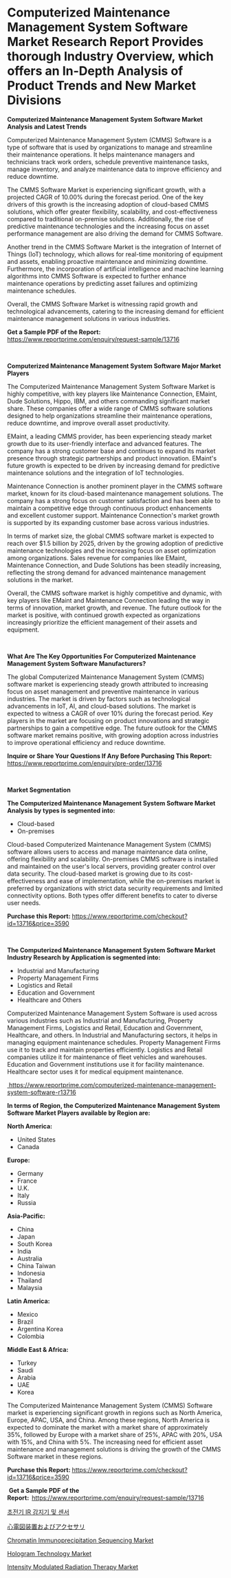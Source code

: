 <p><h1>Computerized Maintenance Management System Software Market Research Report Provides thorough Industry Overview, which offers an In-Depth Analysis of Product Trends and New Market Divisions</h1></p><p><strong>Computerized Maintenance Management System Software Market Analysis and Latest Trends</strong></p>
<p><p>Computerized Maintenance Management System (CMMS) Software is a type of software that is used by organizations to manage and streamline their maintenance operations. It helps maintenance managers and technicians track work orders, schedule preventive maintenance tasks, manage inventory, and analyze maintenance data to improve efficiency and reduce downtime.</p><p>The CMMS Software Market is experiencing significant growth, with a projected CAGR of 10.00% during the forecast period. One of the key drivers of this growth is the increasing adoption of cloud-based CMMS solutions, which offer greater flexibility, scalability, and cost-effectiveness compared to traditional on-premise solutions. Additionally, the rise of predictive maintenance technologies and the increasing focus on asset performance management are also driving the demand for CMMS Software.</p><p>Another trend in the CMMS Software Market is the integration of Internet of Things (IoT) technology, which allows for real-time monitoring of equipment and assets, enabling proactive maintenance and minimizing downtime. Furthermore, the incorporation of artificial intelligence and machine learning algorithms into CMMS Software is expected to further enhance maintenance operations by predicting asset failures and optimizing maintenance schedules.</p><p>Overall, the CMMS Software Market is witnessing rapid growth and technological advancements, catering to the increasing demand for efficient maintenance management solutions in various industries.</p></p>
<p><strong>Get a Sample PDF of the Report:&nbsp;</strong> <a href="https://www.reportprime.com/enquiry/request-sample/13716">https://www.reportprime.com/enquiry/request-sample/13716</a></p>
<p>&nbsp;</p>
<p><strong>Computerized Maintenance Management System Software Major Market Players</strong></p>
<p><p>The Computerized Maintenance Management System Software Market is highly competitive, with key players like Maintenance Connection, EMaint, Dude Solutions, Hippo, IBM, and others commanding significant market share. These companies offer a wide range of CMMS software solutions designed to help organizations streamline their maintenance operations, reduce downtime, and improve overall asset productivity.</p><p>EMaint, a leading CMMS provider, has been experiencing steady market growth due to its user-friendly interface and advanced features. The company has a strong customer base and continues to expand its market presence through strategic partnerships and product innovation. EMaint's future growth is expected to be driven by increasing demand for predictive maintenance solutions and the integration of IoT technologies.</p><p>Maintenance Connection is another prominent player in the CMMS software market, known for its cloud-based maintenance management solutions. The company has a strong focus on customer satisfaction and has been able to maintain a competitive edge through continuous product enhancements and excellent customer support. Maintenance Connection's market growth is supported by its expanding customer base across various industries.</p><p>In terms of market size, the global CMMS software market is expected to reach over $1.5 billion by 2025, driven by the growing adoption of predictive maintenance technologies and the increasing focus on asset optimization among organizations. Sales revenue for companies like EMaint, Maintenance Connection, and Dude Solutions has been steadily increasing, reflecting the strong demand for advanced maintenance management solutions in the market.</p><p>Overall, the CMMS software market is highly competitive and dynamic, with key players like EMaint and Maintenance Connection leading the way in terms of innovation, market growth, and revenue. The future outlook for the market is positive, with continued growth expected as organizations increasingly prioritize the efficient management of their assets and equipment.</p></p>
<p>&nbsp;</p>
<p><strong>What Are The Key Opportunities For Computerized Maintenance Management System Software Manufacturers?</strong></p>
<p><p>The global Computerized Maintenance Management System (CMMS) software market is experiencing steady growth attributed to increasing focus on asset management and preventive maintenance in various industries. The market is driven by factors such as technological advancements in IoT, AI, and cloud-based solutions. The market is expected to witness a CAGR of over 10% during the forecast period. Key players in the market are focusing on product innovations and strategic partnerships to gain a competitive edge. The future outlook for the CMMS software market remains positive, with growing adoption across industries to improve operational efficiency and reduce downtime.</p></p>
<p><strong>Inquire or Share Your Questions If Any Before Purchasing This Report:</strong> <a href="https://www.reportprime.com/enquiry/pre-order/13716">https://www.reportprime.com/enquiry/pre-order/13716</a></p>
<p>&nbsp;</p>
<p><strong>Market Segmentation</strong></p>
<p><strong>The Computerized Maintenance Management System Software Market Analysis by types is segmented into:</strong></p>
<p><ul><li>Cloud-based</li><li>On-premises</li></ul></p>
<p><p>Cloud-based Computerized Maintenance Management System (CMMS) software allows users to access and manage maintenance data online, offering flexibility and scalability. On-premises CMMS software is installed and maintained on the user's local servers, providing greater control over data security. The cloud-based market is growing due to its cost-effectiveness and ease of implementation, while the on-premises market is preferred by organizations with strict data security requirements and limited connectivity options. Both types offer different benefits to cater to diverse user needs.</p></p>
<p><strong>Purchase this Report:&nbsp;</strong><a href="https://www.reportprime.com/checkout?id=13716&price=3590">https://www.reportprime.com/checkout?id=13716&price=3590</a></p>
<p>&nbsp;</p>
<p><strong>The Computerized Maintenance Management System Software Market Industry Research by Application is segmented into:</strong></p>
<p><ul><li>Industrial and Manufacturing</li><li>Property Management Firms</li><li>Logistics and Retail</li><li>Education and Government</li><li>Healthcare and Others</li></ul></p>
<p><p>Computerized Maintenance Management System Software is used across various industries such as Industrial and Manufacturing, Property Management Firms, Logistics and Retail, Education and Government, Healthcare, and others. In Industrial and Manufacturing sectors, it helps in managing equipment maintenance schedules. Property Management Firms use it to track and maintain properties efficiently. Logistics and Retail companies utilize it for maintenance of fleet vehicles and warehouses. Education and Government institutions use it for facility maintenance. Healthcare sector uses it for medical equipment maintenance.</p></p>
<p><a href="https://www.reportprime.com/computerized-maintenance-management-system-software-r13716">&nbsp;https://www.reportprime.com/computerized-maintenance-management-system-software-r13716</a></p>
<p><strong>In terms of Region, the Computerized Maintenance Management System Software Market Players available by Region are:</strong></p>
<p>
    <p> <strong> North America: </strong>
        <ul>
            <li>United States</li>
            <li>Canada</li>
        </ul>
        </p> 
    <p> <strong> Europe: </strong>
        <ul>
            <li>Germany</li>
            <li>France</li>
            <li>U.K.</li>
            <li>Italy</li>
            <li>Russia</li>
        </ul>
        </p> 
    <p> <strong> Asia-Pacific: </strong>
        <ul>
            <li>China</li>
            <li>Japan</li>
            <li>South Korea</li>
            <li>India</li>
            <li>Australia</li>
            <li>China Taiwan</li>
            <li>Indonesia</li>
            <li>Thailand</li>
            <li>Malaysia</li>
        </ul>
        </p> 
    <p> <strong> Latin America: </strong>
        <ul>
            <li>Mexico</li>
            <li>Brazil</li>
            <li>Argentina Korea</li>
            <li>Colombia</li>
        </ul>
        </p> 
    <p> <strong> Middle East & Africa: </strong>
        <ul>
            <li>Turkey</li>
            <li>Saudi</li>
            <li>Arabia</li>
            <li>UAE</li>
            <li>Korea</li>
        </ul>
    </p>
    </p>
<p><p>The Computerized Maintenance Management System (CMMS) Software market is experiencing significant growth in regions such as North America, Europe, APAC, USA, and China. Among these regions, North America is expected to dominate the market with a market share of approximately 35%, followed by Europe with a market share of 25%, APAC with 20%, USA with 15%, and China with 5%. The increasing need for efficient asset maintenance and management solutions is driving the growth of the CMMS Software market in these regions.</p></p>
<p><strong>Purchase this Report: </strong><a href="https://www.reportprime.com/checkout?id=13716&price=3590">https://www.reportprime.com/checkout?id=13716&price=3590</a></p>
<p>&nbsp;<strong>Get a Sample PDF of the Report:&nbsp;&nbsp;</strong><a href="https://www.reportprime.com/enquiry/request-sample/13716">https://www.reportprime.com/enquiry/request-sample/13716</a></p>
<p><strong></strong></p>
<p><p><a href="https://github.com/laholand/Market-Research-Report-List-4/blob/main/8070277122726.md">초전기 IR 감지기 및 센서</a></p><p><a href="https://github.com/mohamedbakry57/Market-Research-Report-List-4/blob/main/5834176108028.md">心電図装置およびアクセサリ</a></p><p><a href="https://github.com/alexxisgm/Market-Research-Report-List-1/blob/main/chromatin-immunoprecipitation-sequencing-market.md">Chromatin Immunoprecipitation Sequencing Market</a></p><p><a href="https://issuu.com/reportprime-2/docs/hologram-technology-market-size-2030.pptx">Hologram Technology Market</a></p><p><a href="https://github.com/sifatuddin25/Market-Research-Report-List-1/blob/main/intensity-modulated-radiation-therapy-market.md">Intensity Modulated Radiation Therapy Market</a></p></p>